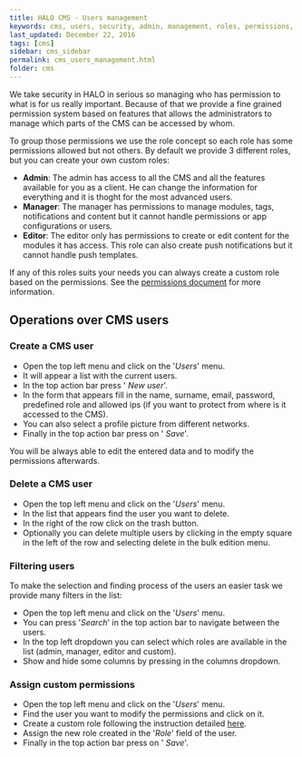 ```yaml
---
title: HALO CMS - Users management
keywords: cms, users, security, admin, management, roles, permissions, rights
last_updated: December 22, 2016
tags: [cms]
sidebar: cms_sidebar
permalink: cms_users_management.html
folder: cms
---
```


We take security in HALO in serious so managing who has permission to what is for us really important. 
Because of that we provide a fine grained permission system based on features that allows the administrators
to manage which parts of the CMS can be accessed by whom.

To group those permissions we use the role concept so each role has some permissions allowed but not others.
By default we provide 3 different roles, but you can create your own custom roles:

- **Admin**: The admin has access to all the CMS and all the features available for you as a client. He can 
change the information for everything and it is thoght for the most advanced users.
- **Manager**: The manager has permissions to manage modules, tags, notifications and content but it cannot handle
permissions or app configurations or users.
- **Editor**: The editor only has permissions to create or edit content for the modules it has access. This role
can also create push notifications but it cannot handle push templates.

If any of this roles suits your needs you can always create a custom role based on the permissions. See the 
[permissions document](./cms_users_permissions) for more information.

## Operations over CMS users

### Create a CMS user

- Open the top left menu and click on the '*Users*' menu.
- It will appear a list with the current users.
- In the top action bar press '<span class="fa fa-user"/> *New user*'.
- In the form that appears fill in the name, surname, email, password, predefined role and allowed ips (if 
you want to protect from where is it accessed to the CMS).
- You can also select a profile picture from different networks.
- Finally in the top action bar press on '<span class="fa fa-floppy-o"/> *Save*'.

You will be always able to edit the entered data and to modify the permissions afterwards.

### Delete a CMS user

- Open the top left menu and click on the '*Users*' menu.
- In the list that appears find the user you want to delete.
- In the right of the row click on the <span class="fa fa-trash"/> trash button.
- Optionally you can delete multiple users by clicking in the empty square in the left of the row and selecting
delete in the bulk edition <span class="fa fa-ellipsis-v"/> menu.

### Filtering users

To make the selection and finding process of the users an easier task we provide many filters in the list:

- Open the top left menu and click on the '*Users*' menu.
- You can press '*Search*' in the top action bar to navigate between the users.
- In the top left dropdown you can select which roles are available in the list (admin, manager, editor and custom).
- Show and hide some columns by pressing in the columns dropdown.

### Assign custom permissions

- Open the top left menu and click on the '*Users*' menu.
- Find the user you want to modify the permissions and click on it.
- Create a custom role following the instruction detailed [here](./cms_users_permissions).
- Assign the new role created in the '*Role*' field of the user.
- Finally in the top action bar press on '<span class="fa fa-floppy-o"/> *Save*'.